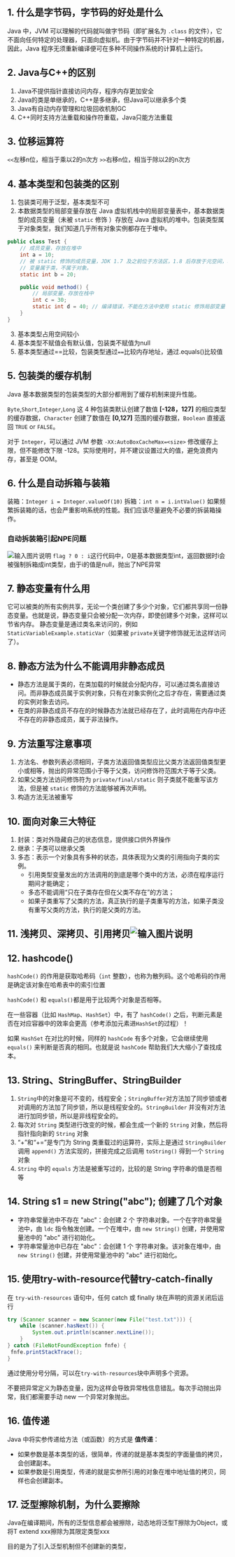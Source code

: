## 1. 什么是字节码，字节码的好处是什么
Java 中，JVM 可以理解的代码就叫做字节码（即扩展名为 `.class` 的文件），它不面向任何特定的处理器，只面向虚拟机。由于字节码并不针对一种特定的机器，因此，Java 程序无须重新编译便可在多种不同操作系统的计算机上运行。

## 2. Java与C++的区别
1. Java不提供指针直接访问内存，程序内存更加安全
2. Java的类是单继承的，C++是多继承，但Java可以继承多个类
3. Java有自动内存管理和垃圾回收机制GC
4. C++同时支持方法重载和操作符重载，Java只能方法重载

## 3. 位移运算符
`<<`左移n位，相当于乘以2的n次方
`>>`右移n位，相当于除以2的n次方

## 4. 基本类型和包装类的区别
1. 包装类可用于泛型，基本类型不可
2. 本数据类型的局部变量存放在 Java 虚拟机栈中的局部变量表中，基本数据类型的成员变量（未被 `static` 修饰 ）存放在 Java 虚拟机的堆中。包装类型属于对象类型，我们知道几乎所有对象实例都存在于堆中。
```java
public class Test {
    // 成员变量，存放在堆中
    int a = 10;
    // 被 static 修饰的成员变量，JDK 1.7 及之前位于方法区，1.8 后存放于元空间，均不存放于堆中。
    // 变量属于类，不属于对象。
    static int b = 20;

    public void method() {
        // 局部变量，存放在栈中
        int c = 30;
        static int d = 40; // 编译错误，不能在方法中使用 static 修饰局部变量
    }
}
```
3. 基本类型占用空间较小
4. 基本类型不赋值会有默认值，包装类不赋值为null
5. 基本类型通过==比较，包装类型通过`==`比较内存地址，通过.equals()比较值


## 5. 包装类的缓存机制
Java 基本数据类型的包装类型的大部分都用到了缓存机制来提升性能。

`Byte`,`Short`,`Integer`,`Long` 这 4 种包装类默认创建了数值 **[-128，127]** 的相应类型的缓存数据，`Character` 创建了数值在 **[0,127]** 范围的缓存数据，`Boolean` 直接返回 `TRUE` or `FALSE`。

对于 `Integer`，可以通过 JVM 参数 `-XX:AutoBoxCacheMax=<size>` 修改缓存上限，但不能修改下限 -128。实际使用时，并不建议设置过大的值，避免浪费内存，甚至是 OOM。


## 6. 什么是自动拆箱与装箱
装箱：```Integer i = Integer.valueOf(10)```
拆箱：```int n = i.intValue()```
如果频繁拆装箱的话，也会严重影响系统的性能。我们应该尽量避免不必要的拆装箱操作。

### 自动拆装箱引起NPE问题
![输入图片说明](/imgs/2025-03-26/5QxvIDmZclPMxGeE.png)
`flag ? 0 : i`这行代码中，0是基本数据类型int，返回数据时i会被强制拆箱成int类型，由于i的值是null，抛出了NPE异常

## 7. 静态变量有什么用
它可以被类的所有实例共享，无论一个类创建了多少个对象，它们都共享同一份静态变量。也就是说，静态变量只会被分配一次内存，即使创建多个对象，这样可以节省内存。
静态变量是通过类名来访问的，例如`StaticVariableExample.staticVar`（如果被 `private`关键字修饰就无法这样访问了）。

## 8. 静态方法为什么不能调用非静态成员
-   静态方法是属于类的，在类加载的时候就会分配内存，可以通过类名直接访问。而非静态成员属于实例对象，只有在对象实例化之后才存在，需要通过类的实例对象去访问。
-   在类的非静态成员不存在的时候静态方法就已经存在了，此时调用在内存中还不存在的非静态成员，属于非法操作。

## 9. 方法重写注意事项
1.  方法名、参数列表必须相同，子类方法返回值类型应比父类方法返回值类型更小或相等，抛出的异常范围小于等于父类，访问修饰符范围大于等于父类。
2.  如果父类方法访问修饰符为 `private/final/static` 则子类就不能重写该方法，但是被 `static` 修饰的方法能够被再次声明。
3.  构造方法无法被重写

## 10. 面向对象三大特征
1. 封装：类对外隐藏自己的状态信息，提供接口供外界操作
2. 继承：子类可以继承父类
3. 多态：表示一个对象具有多种的状态，具体表现为父类的引用指向子类的实例。
	-   引用类型变量发出的方法调用的到底是哪个类中的方法，必须在程序运行期间才能确定；
	-   多态不能调用“只在子类存在但在父类不存在”的方法；
	-   如果子类重写了父类的方法，真正执行的是子类重写的方法，如果子类没有重写父类的方法，执行的是父类的方法。

## 11. 浅拷贝、深拷贝、引用拷贝![输入图片说明](/imgs/2025-03-24/SClMMUPEIQC2oFRf.png)

## 12. hashcode()
`hashCode()` 的作用是获取哈希码（`int` 整数），也称为散列码。这个哈希码的作用是确定该对象在哈希表中的索引位置

`hashCode()` 和 `equals()`都是用于比较两个对象是否相等。

在一些容器（比如 `HashMap`、`HashSet`）中，有了 `hashCode()` 之后，判断元素是否在对应容器中的效率会更高（参考添加元素进`HashSet`的过程）！

如果 `HashSet` 在对比的时候，同样的 `hashCode` 有多个对象，它会继续使用 `equals()` 来判断是否真的相同。也就是说 `hashCode` 帮助我们大大缩小了查找成本。

## 13. String、StringBuffer、StringBuilder
1. `String`中的对象是可不变的，线程安全；`StringBuffer`对方法加了同步锁或者对调用的方法加了同步锁，所以是线程安全的。`StringBuilder` 并没有对方法进行加同步锁，所以是非线程安全的。
2. 每次对 `String` 类型进行改变的时候，都会生成一个新的 `String` 对象，然后将指针指向新的 `String` 对象
3. “+”和“+=”是专门为 String 类重载过的运算符，实际上是通过 `StringBuilder` 调用 `append()` 方法实现的，拼接完成之后调用 `toString()` 得到一个 `String` 对象
4. `String` 中的 `equals` 方法是被重写过的，比较的是 String 字符串的值是否相等

## 14. String s1 = new String("abc"); 创建了几个对象
-   字符串常量池中不存在 "abc"：会创建 2 个 字符串对象。一个在字符串常量池中，由 `ldc` 指令触发创建。一个在堆中，由 `new String()` 创建，并使用常量池中的 "abc" 进行初始化。
-   字符串常量池中已存在 "abc"：会创建 1 个 字符串对象。该对象在堆中，由 `new String()` 创建，并使用常量池中的 "abc" 进行初始化。

## 15. 使用try-with-resource代替try-catch-finally
在 `try-with-resources` 语句中，任何 catch 或 finally 块在声明的资源关闭后运行
```java
try (Scanner scanner = new Scanner(new File("test.txt"))) {
	while (scanner.hasNext()) { 
		System.out.println(scanner.nextLine()); 
	} 
} catch (FileNotFoundException fnfe) {
 fnfe.printStackTrace(); 
}
```
通过使用分号分隔，可以在`try-with-resources`块中声明多个资源。

不要把异常定义为静态变量，因为这样会导致异常栈信息错乱。每次手动抛出异常，我们都需要手动 new 一个异常对象抛出。

## 16. 值传递
Java 中将实参传递给方法（或函数）的方式是 **值传递**：

-   如果参数是基本类型的话，很简单，传递的就是基本类型的字面量值的拷贝，会创建副本。
-   如果参数是引用类型，传递的就是实参所引用的对象在堆中地址值的拷贝，同样也会创建副本。

## 17. 泛型擦除机制，为什么要擦除
Java在编译期间，所有的泛型信息都会被擦除，动态地将泛型T擦除为Object，或将T extend xxx擦除为其限定类型xxx

目的是为了引入泛型机制但不创建新的类型，







<!--stackedit_data:
eyJoaXN0b3J5IjpbNDg5MjIzOTk0LDExNzcyMjUwMjcsMTg4OD
g0NTM3OSwtMzg2MTc5MTk2LDE1ODU0MjUwNjQsNzQ4NzA4NDk1
LC0xMjQ3NjM3MDUzXX0=
-->